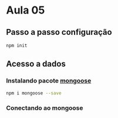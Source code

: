 # Aula 05

## Passo a passo configuração

```bash
npm init
```

## Acesso a dados

### Instalando pacote [mongoose](https://mongoosejs.com/docs/)

```bash
npm i mongoose --save
```

### Conectando ao mongoose
